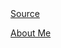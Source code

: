 <html lang="en" >
<head>
  <meta charset="UTF-8">
  <title>CodePen - Living Shapes</title>
  <link rel="preconnect" href="https://fonts.googleapis.com">
<link rel="preconnect" href="https://fonts.gstatic.com" crossorigin>
<link href="https://fonts.googleapis.com/css2?family=Open+Sans:wght@300;400&family=Rubik&display=swap" rel="stylesheet"><link rel="stylesheet" href="./style.css">

</head>
<body>
<!-- partial:index.partial.html -->
<div id="wrapper" data-configuration="1" data-roundness="1">
  <div id="shape1" class="shape"></div> <!-- grey -->

  <div id="shape2" class="shape"></div> <!-- white -->

  <div id="shape3" class="shape"></div> <!-- purple -->

  <div id="shape4" class="shape"></div> <!-- pink -->

  <div id="shape5" class="shape"></div> <!-- yellow -->

  <div id="shape6" class="shape"></div> <!-- blue -->

  <div id="shape7" class="shape"></div> <!-- turquoise -->

</div>

<a id="source-link" class="meta-link" href="https://karinasirqueira.com" target="_blank">
  <i class="fa-solid fa-link"></i>
  <span>Source</span>
</a>

<a id="yt-link" class="meta-link" href="AboutMe.html" target="_blank"> <!-- PLACEHOLDER -->
  <i class="fa-brands fa-youtube"></i>
  <span>About Me</span>
</a>
<!-- partial -->
  <script src='https://kit.fontawesome.com/944eb371a4.js'></script><script  src="./script.js"></script>

</body>
</html>
